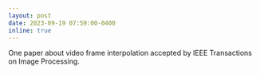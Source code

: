 ```yaml
---
layout: post
date: 2023-09-19 07:59:00-0400
inline: true
---
```


One paper about video frame interpolation accepted by IEEE Transactions on Image Processing.
